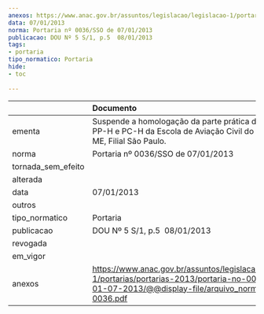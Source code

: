 ```yaml
---
anexos: https://www.anac.gov.br/assuntos/legislacao/legislacao-1/portarias/portarias-2013/portaria-no-0036-sso-de-01-07-2013/@@display-file/arquivo_norma/PA2013-0036.pdf
data: 07/01/2013
norma: Portaria nº 0036/SSO de 07/01/2013
publicacao: DOU Nº 5 S/1, p.5  08/01/2013
tags:
- portaria
tipo_normatico: Portaria
hide: 
- toc 
 
---
```


|                    | Documento                                                                                                                                                         |
|:-------------------|:------------------------------------------------------------------------------------------------------------------------------------------------------------------|
| ementa             | Suspende a homologação da parte prática dos Cursos de PP-H e PC-H da Escola de Aviação Civil do ABC Ltda - ME, Filial São Paulo.                                  |
| norma              | Portaria nº 0036/SSO de 07/01/2013                                                                                                                                |
| tornada_sem_efeito |                                                                                                                                                                   |
| alterada           |                                                                                                                                                                   |
| data               | 07/01/2013                                                                                                                                                        |
| outros             |                                                                                                                                                                   |
| tipo_normatico     | Portaria                                                                                                                                                          |
| publicacao         | DOU Nº 5 S/1, p.5  08/01/2013                                                                                                                                     |
| revogada           |                                                                                                                                                                   |
| em_vigor           |                                                                                                                                                                   |
| anexos             | https://www.anac.gov.br/assuntos/legislacao/legislacao-1/portarias/portarias-2013/portaria-no-0036-sso-de-01-07-2013/@@display-file/arquivo_norma/PA2013-0036.pdf |